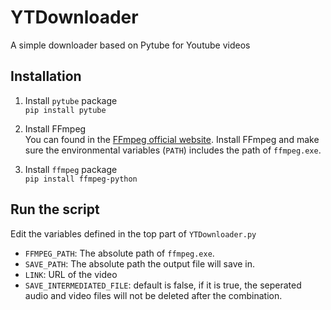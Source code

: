 # YTDownloader
A simple downloader based on Pytube for Youtube videos 

## Installation
1. Install `pytube` package  
`pip install pytube`

2. Install FFmpeg  
You can found in the [FFmpeg official website](https://www.ffmpeg.org/). Install FFmpeg and make sure the environmental variables (`PATH`) includes the path of `ffmpeg.exe`.

3. Install `ffmpeg` package  
`pip install ffmpeg-python`

## Run the script
Edit the variables defined in the top part of `YTDownloader.py`
* `FFMPEG_PATH`: The absolute path of `ffmpeg.exe`.
* `SAVE_PATH`: The absolute path the output file will save in.
* `LINK`: URL of the video
* `SAVE_INTERMEDIATED_FILE`: default is false, if it is true, the seperated audio and video files will not be deleted after the combination.
